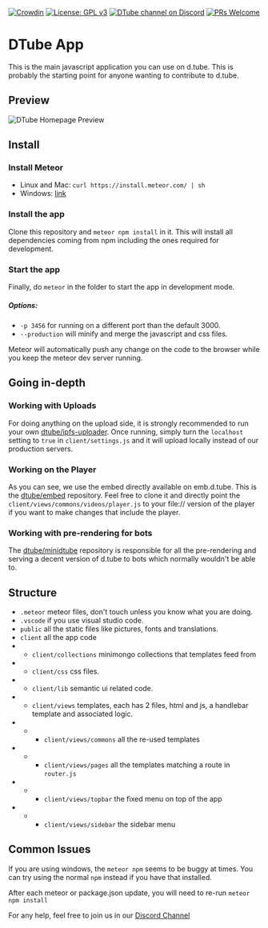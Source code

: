 [![Crowdin](https://d322cqt584bo4o.cloudfront.net/dtube/localized.svg)](https://crowdin.com/project/dtube)
[![License: GPL v3](https://img.shields.io/badge/License-GPL%20v3-blue.svg)](https://www.gnu.org/licenses/gpl-3.0)
[![DTube channel on Discord](https://img.shields.io/discord/347020217966395393.svg?logo=discord)](https://discord.gg/dtube)
[![PRs Welcome](https://img.shields.io/badge/PRs-welcome-brightgreen.svg)](http://makeapullrequest.com)

# DTube App

This is the main javascript application you can use on d.tube. This is probably the starting point for anyone wanting to contribute to d.tube.

## Preview

![DTube Homepage Preview](https://i.imgur.com/kKeS77i.png)

## Install

### Install Meteor
* Linux and Mac: `curl https://install.meteor.com/ | sh`
* Windows: [link](https://www.meteor.com/install)

### Install the app

Clone this repository and `meteor npm install` in it. This will install all dependencies coming from npm including the ones required for development.

### Start the app
Finally, do `meteor` in the folder to start the app in development mode.
##### Options:
* `-p 3456` for running on a different port than the default 3000.
* `--production` will minify and merge the javascript and css files.

Meteor will automatically push any change on the code to the browser while you keep the meteor dev server running.

## Going in-depth
### Working with Uploads

For doing anything on the upload side, it is strongly recommended to run your own [dtube/ipfs-uploader](https://github.com/dtube/ipfs-uploader). Once running, simply turn the `localhost` setting to `true` in `client/settings.js` and it will upload locally instead of our production servers.

### Working on the Player

As you can see, we use the embed directly available on emb.d.tube. This is the [dtube/embed](https://github.com/dtube/embed) repository. Feel free to clone it and directly point the `client/views/commons/videos/player.js` to your file:// version of the player if you want to make changes that include the player.

### Working with pre-rendering for bots

The [dtube/minidtube](https://github.com/dtube/minidtube) repository is responsible for all the pre-rendering and serving a decent version of d.tube to bots which normally wouldn't be able to.

## Structure

 - `.meteor` meteor files, don't touch unless you know what you are doing.
 - `.vscode` if you use visual studio code.
 - `public` all the static files like pictures, fonts and translations.
 - `client` all the app code
 - - `client/collections` minimongo collections that templates feed from
 - - `client/css` css files.
 - - `client/lib` semantic ui related code.
 - - `client/views` templates, each has 2 files, html and js, a handlebar template and associated logic.
 - - - `client/views/commons` all the re-used templates
 - - - `client/views/pages` all the templates matching a route in `router.js`
 - - - `client/views/topbar` the fixed menu on top of the app
 - - - `client/views/sidebar` the sidebar menu
 
## Common Issues

If you are using windows, the `meteor npm` seems to be buggy at times. You can try using the normal `npm` instead if you have that installed.

After each meteor or package.json update, you will need to re-run `meteor npm install`

For any help, feel free to join us in our [Discord Channel](https://discord.gg/dtube)
